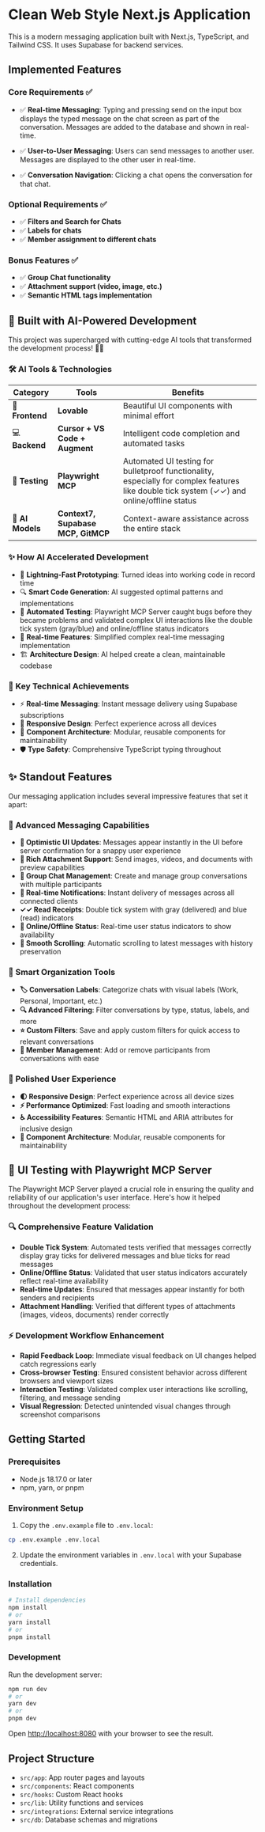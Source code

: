 # Clean Web Style Next.js Application

This is a modern messaging application built with Next.js, TypeScript, and Tailwind CSS. It uses Supabase for backend services.

## Implemented Features

### Core Requirements ✅

- ✅ **Real-time Messaging**: Typing and pressing send on the input box displays the typed message on the chat screen as part of the conversation. Messages are added to the database and shown in real-time.

- ✅ **User-to-User Messaging**: Users can send messages to another user. Messages are displayed to the other user in real-time.

- ✅ **Conversation Navigation**: Clicking a chat opens the conversation for that chat.

### Optional Requirements ✅

- ✅ **Filters and Search for Chats**
- ✅ **Labels for chats**
- ✅ **Member assignment to different chats**

### Bonus Features ✅

- ✅ **Group Chat functionality**
- ✅ **Attachment support (video, image, etc.)**
- ✅ **Semantic HTML tags implementation**

## 🚀 Built with AI-Powered Development

This project was supercharged with cutting-edge AI tools that transformed the development process! 🔮✨

### 🛠️ AI Tools & Technologies

| Category | Tools | Benefits |
|----------|-------|----------|
| 🎨 **Frontend** | **Lovable** | Beautiful UI components with minimal effort |
| 💻 **Backend** | **Cursor + VS Code + Augment** | Intelligent code completion and automated tasks |
| 🧪 **Testing** | **Playwright MCP** | Automated UI testing for bulletproof functionality, especially for complex features like double tick system (✓✓) and online/offline status |
| 🧠 **AI Models** | **Context7, Supabase MCP, GitMCP** | Context-aware assistance across the entire stack |

### ✨ How AI Accelerated Development

- 🚄 **Lightning-Fast Prototyping**: Turned ideas into working code in record time
- 🔍 **Smart Code Generation**: AI suggested optimal patterns and implementations
- 🤖 **Automated Testing**: Playwright MCP Server caught bugs before they became problems and validated complex UI interactions like the double tick system (gray/blue) and online/offline status indicators
- 🔄 **Real-time Features**: Simplified complex real-time messaging implementation
- 🏗️ **Architecture Design**: AI helped create a clean, maintainable codebase

### 🌟 Key Technical Achievements

- ⚡ **Real-time Messaging**: Instant message delivery using Supabase subscriptions
- 📱 **Responsive Design**: Perfect experience across all devices
- 🧩 **Component Architecture**: Modular, reusable components for maintainability
- 🛡️ **Type Safety**: Comprehensive TypeScript typing throughout

## ✨ Standout Features

Our messaging application includes several impressive features that set it apart:

### 💬 Advanced Messaging Capabilities

- **🔄 Optimistic UI Updates**: Messages appear instantly in the UI before server confirmation for a snappy user experience
- **📎 Rich Attachment Support**: Send images, videos, and documents with preview capabilities
- **👥 Group Chat Management**: Create and manage group conversations with multiple participants
- **🔔 Real-time Notifications**: Instant delivery of messages across all connected clients
- **✓✓ Read Receipts**: Double tick system with gray (delivered) and blue (read) indicators
- **📱 Online/Offline Status**: Real-time user status indicators to show availability
- **📜 Smooth Scrolling**: Automatic scrolling to latest messages with history preservation

### 🎯 Smart Organization Tools

- **🏷️ Conversation Labels**: Categorize chats with visual labels (Work, Personal, Important, etc.)
- **🔍 Advanced Filtering**: Filter conversations by type, status, labels, and more
- **⭐ Custom Filters**: Save and apply custom filters for quick access to relevant conversations
- **👤 Member Management**: Add or remove participants from conversations with ease

### 🎨 Polished User Experience

- **🌓 Responsive Design**: Perfect experience across all device sizes
- **⚡ Performance Optimized**: Fast loading and smooth interactions
- **♿ Accessibility Features**: Semantic HTML and ARIA attributes for inclusive design
- **🧩 Component Architecture**: Modular, reusable components for maintainability

## 🧪 UI Testing with Playwright MCP Server

The Playwright MCP Server played a crucial role in ensuring the quality and reliability of our application's user interface. Here's how it helped throughout the development process:

### 🔍 Comprehensive Feature Validation

- **Double Tick System**: Automated tests verified that messages correctly display gray ticks for delivered messages and blue ticks for read messages
- **Online/Offline Status**: Validated that user status indicators accurately reflect real-time availability
- **Real-time Updates**: Ensured that messages appear instantly for both senders and recipients
- **Attachment Handling**: Verified that different types of attachments (images, videos, documents) render correctly

### ⚡ Development Workflow Enhancement

- **Rapid Feedback Loop**: Immediate visual feedback on UI changes helped catch regressions early
- **Cross-browser Testing**: Ensured consistent behavior across different browsers and viewport sizes
- **Interaction Testing**: Validated complex user interactions like scrolling, filtering, and message sending
- **Visual Regression**: Detected unintended visual changes through screenshot comparisons


## Getting Started

### Prerequisites

- Node.js 18.17.0 or later
- npm, yarn, or pnpm

### Environment Setup

1. Copy the `.env.example` file to `.env.local`:

```bash
cp .env.example .env.local
```

2. Update the environment variables in `.env.local` with your Supabase credentials.

### Installation

```bash
# Install dependencies
npm install
# or
yarn install
# or
pnpm install
```

### Development

Run the development server:

```bash
npm run dev
# or
yarn dev
# or
pnpm dev
```

Open [http://localhost:8080](http://localhost:8080) with your browser to see the result.

## Project Structure

- `src/app`: App router pages and layouts
- `src/components`: React components
- `src/hooks`: Custom React hooks
- `src/lib`: Utility functions and services
- `src/integrations`: External service integrations
- `src/db`: Database schemas and migrations



